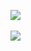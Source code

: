 

<img src="https://github-readme-stats.vercel.app/api/top-langs/?username=jiyeon22&layout=compact"><br><br>
<img src="https://github-readme-stats.vercel.app/api?username=jiyeon22&show_icons=true">
<!--
**jiyeon22/jiyeon22** is a ✨ _special_ ✨ repository because its `README.md` (this file) appears on your GitHub profile.

Here are some ideas to get you started:

- 🔭 I’m currently working on ...
- 🌱 I’m currently learning ...
- 👯 I’m looking to collaborate on ...
- 🤔 I’m looking for help with ...
- 💬 Ask me about ...
- 📫 How to reach me: ...
- 😄 Pronouns: ...
- ⚡ Fun fact: ...
-->
